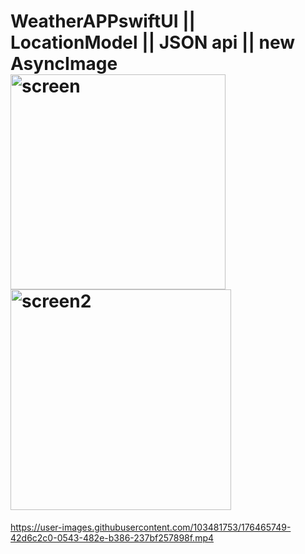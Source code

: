 # WeatherAPPswiftUI || LocationModel || JSON api || new AsyncImage<img width="344" alt="screen" src="https://user-images.githubusercontent.com/103481753/176465383-98db6fa0-edfa-4ec3-853a-0c0a78545a20.png"><img width="353" alt="screen2" src="https://user-images.githubusercontent.com/103481753/176465413-315e1194-9acb-4816-906c-3d528c220403.png">
https://user-images.githubusercontent.com/103481753/176465749-42d6c2c0-0543-482e-b386-237bf257898f.mp4


